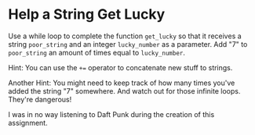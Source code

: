 # Help a String Get Lucky

Use a while loop to complete the function `get_lucky` so that it receives a string `poor_string` and an integer `lucky_number` as a parameter. Add "7" to `poor_string` an amount of times equal to `lucky_number`.

Hint: You can use the `+=` operator to concatenate new stuff to strings.

Another Hint: You might need to keep track of how many times you've added the string "7" somewhere. And watch out for those infinite loops. They're dangerous!

I was in no way listening to Daft Punk during the creation of this assignment.
